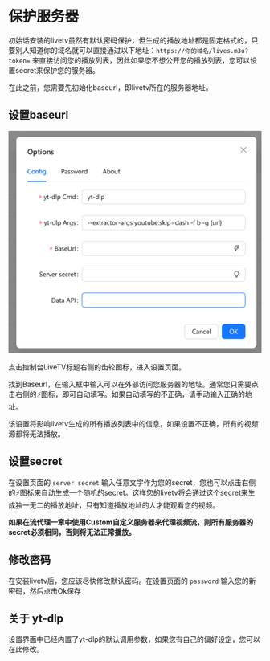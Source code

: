 # 保护服务器

初始话安装的livetv虽然有默认密码保护，但生成的播放地址都是固定格式的，只要别人知道你的域名就可以直接通过以下地址：`https://你的域名/lives.m3u?token=` 来直接访问您的播放列表，因此如果您不想公开您的播放列表，您可以设置secret来保护您的服务器。

在此之前，您需要先初始化baseurl，即livetv所在的服务器地址。

## 设置baseurl
![option](images/option.png)

点击控制台LiveTV标题右侧的齿轮图标，进入设置页面。

找到Baseurl，在输入框中输入可以在外部访问您服务器的地址。通常您只需要点击右侧的⚡图标，即可自动填写。如果自动填写的不正确，请手动输入正确的地址。

该设置将影响livetv生成的所有播放列表中的信息，如果设置不正确，所有的视频源都将无法播放。

## 设置secret
在设置页面的 `server secret` 输入任意文字作为您的secret，您也可以点击右侧的⚡图标来自动生成一个随机的secret。这样您的livetv将会通过这个secret来生成独一无二的播放地址，只有知道播放地址的人才能观看您的视频。

**如果在流代理一章中使用Custom自定义服务器来代理视频流，则所有服务器的secret必须相同，否则将无法正常播放。**


## 修改密码
在安装livetv后，您应该尽快修改默认密码。在设置页面的 `password` 输入您的新密码，然后点击Ok保存

## 关于 yt-dlp
设置界面中已经内置了yt-dlp的默认调用参数，如果您有自己的偏好设定，您可以在此修改。